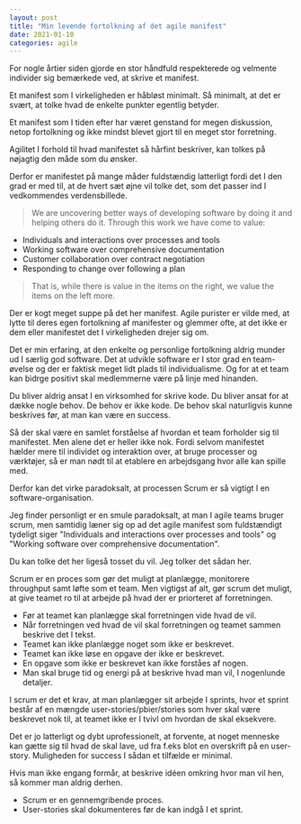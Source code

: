 ```yaml
---
layout: post
title: "Min levende fortolkning af det agile manifest"
date: 2021-01-10
categories: agile
---
```


For nogle årtier siden gjorde en stor håndfuld respekterede og velmente individer sig bemærkede ved, at
skrive et manifest. 

Et manifest som I virkeligheden er håbløst minimalt. Så minimalt, at det er svært, at tolke hvad de enkelte punkter egentlig betyder.

Et manifest som I tiden efter har været genstand for megen diskussion, netop fortolkning og ikke mindst blevet gjort til en meget stor forretning.

Agilitet I forhold til hvad manifestet så hårfint beskriver, kan tolkes på nøjagtig den måde som du ønsker. 

Derfor er manifestet på mange måder fuldstændig latterligt fordi det I den grad er med til, at de hvert sæt øjne vil tolke det, som det passer ind I vedkommendes verdensbillede.

> We are uncovering better ways of developing software by doing it and helping others do it. Through this work we have come to value:

- Individuals and interactions over processes and tools
- Working software over comprehensive documentation
- Customer collaboration over contract negotiation
- Responding to change over following a plan

> That is, while there is value in the items on the right, we value the items on the left more.

Der er kogt meget suppe på det her manifest. Agile purister er vilde med, at lytte til deres egen fortolkning af manifester og glemmer ofte, at det ikke er dem eller manifestet det I virkeligheden drejer sig om.

Det er min erfaring, at den enkelte og personlige fortolkning aldrig munder ud I særlig god software. Det at udvikle software er I stor grad en team-øvelse og der er faktisk meget lidt plads til individualisme. Og for at et team kan bidrge positivt skal medlemmerne være på linje med hinanden.

Du bliver aldrig ansat I en virksomhed for skrive kode. Du bliver ansat for at dække nogle behov. De behov er ikke kode. De behov skal naturligvis kunne beskrives før, at man kan være en success.  

Så der skal være en samlet forståelse af hvordan et team forholder sig til manifestet. Men alene det er heller ikke nok. Fordi selvom manifestet hælder mere til individet og interaktion over, at bruge processer og værktøjer, så er man nødt til at etablere en arbejdsgang hvor alle kan spille med.

Derfor kan det virke paradoksalt, at processen Scrum er så vigtigt I en software-organisation.

Jeg finder personligt er en smule paradoksalt, at man I agile teams bruger scrum, men samtidig læner sig op ad det agile manifest som fuldstændigt tydeligt siger "Individuals and interactions over processes and tools" og "Working software over comprehensive documentation".

Du kan tolke det her ligeså tosset du vil. Jeg tolker det sådan her.

Scrum er en proces som gør det muligt at planlægge, monitorere throughput samt løfte som et team. Men vigtigst af alt, gør scrum det muligt, at give teamet ro til at arbejde på hvad der er priorteret af forretningen.

- Før at teamet kan planlægge skal forretningen vide hvad de vil.
- Når forretningen ved hvad de vil skal forretningen og teamet sammen beskrive det I tekst.
- Teamet kan ikke planlægge noget som ikke er beskrevet.
- Teamet kan ikke løse en opgave der ikke er beskrevet.
- En opgave som ikke er beskrevet kan ikke forståes af nogen.
- Man skal bruge tid og energi på at beskrive hvad man vil, I nogenlunde detaljer. 

I scrum er det et krav, at man planlægger sit arbejde I sprints, hvor et sprint består af en mængde user-stories/pbier/stories som hver skal være beskrevet nok til, at teamet ikke er I tvivl om hvordan de skal eksekvere. 

Det er jo latterligt og dybt uprofessionelt, at forvente, at noget menneske kan gætte sig til hvad de skal lave, ud fra f.eks blot en overskrift på en user-story. Muligheden for success I sådan et tilfælde er minimal.

Hvis man ikke engang formår, at beskrive idéen omkring hvor man vil hen, så kommer man aldrig derhen.  

- Scrum er en gennemgribende proces.
- User-stories skal dokumenteres før de kan indgå I et sprint.


